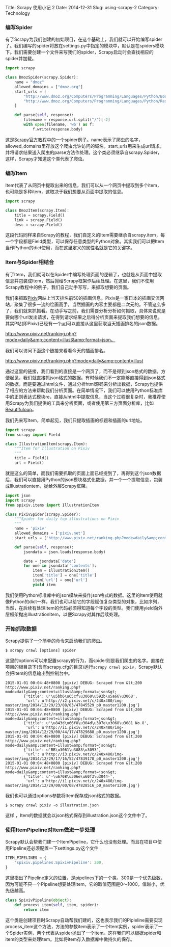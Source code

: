 Title: Scrapy 使用小记 2
Date: 2014-12-31
Slug: using-scrapy-2
Category: Technology


### 编写Spider

有了Scrapy为我们创建的初始项目，在这个基础上，我们就可以开始编写spider了。我们编写的spider将放在settings.py中指定的模块中，默认是在spiders模块下。我们需要创建一个文件来写我们的spider，Scrapy启动时会查找相应的spider并加载。

```python
import scrapy

class DmozSpider(scrapy.Spider):
    name = "dmoz"
    allowed_domains = ["dmoz.org"]
    start_urls = [
        "http://www.dmoz.org/Computers/Programming/Languages/Python/Books/",
        "http://www.dmoz.org/Computers/Programming/Languages/Python/Resources/"
    ]

    def parse(self, response):
        filename = response.url.split("/")[-2]
        with open(filename, 'wb') as f:
            f.write(response.body)
```

这是[Scrapy官方教程](http://doc.scrapy.org/en/latest/intro/tutorial.html)中的一个spider例子。name表示了爬虫的名字，allowed_domains里存放这个爬虫允许访问的域名，start_urls用来生成url请求，并将请求结果送入爬虫的parse方法作处理。这个类必须继承自scrapy.Spider，这样，Scrapy才知道这个类代表了爬虫。

### 编写Item

Item代表了从网页中提取出来的信息，我们可以从一个网页中提取到多个item，也可能是多种item，这取决于我们想要从页面中提取的信息。

```python
import scrapy

class DmozItem(scrapy.Item):
    title = scrapy.Field()
    link = scrapy.Field()
    desc = scrapy.Field()
```

这段代码同样来自Scrapy的教程，我们自定义的Item需要继承自scrapy.item，每一个字段都是Field类型，可以保存任意类型的Python对象。其实我们可以把Item当作Python的dict使用，而在这里定义的属性名就是它的关键字。

### Item与Spider相结合

有了Item，我们就可以在Spider中编写处理页面的逻辑了，也就是从页面中提取信息并包装成Item，然后抛给Scrapy框架作后续处理。在这里，我们不使用Scrapy教程中的例子，我们自己动手写写，来抓取想要的页面。

我们来抓取[Pixiv](http://www.pixiv.net/)网站上当天排名前50的插画信息。Pixiv是一家日本的插画交流网站，聚集了很多一流的绘画高手，当然插画的内容主要都是二次元的。不管这么多了，我们就来抓抓看。在动手写之前，我们需要分析分析如何抓取，具体来说就是要向哪个url发出请求，在得到请求结果之后得分析页面来提取我们想要的信息。其实P站(即Pixiv)已经有一个[url](http://www.pixiv.net/ranking.php?mode=daily&amp;content=illust&amp;format=json)可以直接从这里获取当天插画排名的json数据。

http://www.pixiv.net/ranking.php?mode=daily&amp;content=illust&amp;format=json。

我们可以访问下面这个链接来看看今天的插画排名。

http://www.pixiv.net/ranking.php?mode=daily&amp;content=illust

通过这里的链接，我们看到的直接是一个网页了，而不是得到json格式的数据。方便起见，我们就直接抓json格式的数据。有时候我们不一定能够直接得到json格式的数据，而是要通过html文件，通过分析html源码来分析出数据，Scrapy也提供了相应的方法来帮助我们分析页面。在简单情况下，我们可以使用Python标准库中的正则表达式模块re，直接从html中提取信息，当这个过程很复杂时，我推荐使用Scrapy为我们提供的工具来分析页面，或者使用第三方页面分析库，比如[Beautifuloup](http://www.crummy.com/software/BeautifulSoup/)。

我们先来写Item，简单起见，我们只提取插画的标题和插画的url地址。

```python
import scrapy
from scrapy import Field

class IllustrationItem(scrapy.Item):
    """Item for Illustration on Pixiv
    """
    title = Field()
    url = Field()
```

就是这么的简单，而我们需要抓取的页面上面已经提到了，再得到这个json数据后，我们可以直接用Python的json模块格式化数据，并一个一个提取信息，包装成Illustrationtem，抛给外层Scrapy框架。

```python
import json
import scrapy
from spixiv.items import IllustrationItem

class PixivSpider(scrapy.Spider):
    """Spider for daily top illustrations on Pixiv
    """
    name = 'pixiv'
    allowed_domains = ['pixiv.net']
    start_urls = ['http://www.pixiv.net/ranking.php?mode=daily&amp;content=illust&amp;format=json']

    def parse(self, response):
        jsondata = json.loads(response.body)

        date = jsondata['date']
        for one in jsondata['contents']:
            item = IllustrationItem()
            item['title'] = one['title']
            item['url'] = one['url']
            yield item
```

我们使用Python标准库中的json模块来操作json格式的数据。这里的Item使用就像Python的dict一样，我们也可以给它的字段赋值复杂类型的对象，比如序列，当然，在后续有处理Item的代码必须得知道每个字段的类型。我们使用yield向外层框架抛出IllustrationItem，以便Scrapy对其作后续处理。

### 开始抓取数据

Scrapy提供了一个简单的命令来启动我们的爬虫。

`$ scrapy crawl [options] spider`

这里的options可以来配置scrapy的行为，而spider则是我们爬虫的名字。直接在项目的根目录下(含有scrapy.cfg的目录)运行`scrapy crawl pixiv`，Scrapy默认会把Item的信息输出到控制台中。

```
2015-01-01 00:04:48+0800 [pixiv] DEBUG: Scraped from &lt;200 http://www.pixiv.net/ranking.php?mode=daily&amp;content=illust&amp;format=json&gt;
        {'title': u'\u5bb6\u65cf\u3068\u592b\u5a66\u3068',
         'url': u'http://i2.pixiv.net/c/240x480/img-master/img/2014/12/29/23/08/03/47845529_p0_master1200.jpg'}
2015-01-01 00:04:48+0800 [pixiv] DEBUG: Scraped from &lt;200 http://www.pixiv.net/ranking.php?mode=daily&amp;content=illust&amp;format=json&gt;
        {'title': u'\u843d\u66f8\u304d\u307e\u3068\u3081 No.8',
         'url': u'http://i1.pixiv.net/c/240x480/img-master/img/2014/12/29/00/44/17/47829688_p0_master1200.jpg'}
2015-01-01 00:04:48+0800 [pixiv] DEBUG: Scraped from &lt;200 http://www.pixiv.net/ranking.php?mode=daily&amp;content=illust&amp;format=json&gt;
        {'title': u'BB\u3061\u3083\u3093',
         'url': u'http://i3.pixiv.net/c/240x480/img-master/img/2014/12/29/17/16/52/47839178_p0_master1200.jpg'}
2015-01-01 00:04:48+0800 [pixiv] DEBUG: Scraped from &lt;200 http://www.pixiv.net/ranking.php?mode=daily&amp;content=illust&amp;format=json&gt;
        {'title': u'-\u6708\u306e\u60f3\u3044-',
         'url': u'http://i1.pixiv.net/c/240x480/img-master/img/2014/12/29/00/00/08/47828516_p0_master1200.jpg'}
```

我们也可以通过options参数将Item保存成json格式的数据。

`$ scrapy crawl pixiv -o illustration.json`

这样 ，Item的数据就会以json格式保存到illustration.json这个文件中了。

### 使用ItemPipeline对Item做进一步处理

Scrapy默认会帮我们建一个ItemPipeline，它什么也没有处理。而且在项目中使用Pipeline还必须配置一下settings.py这个文件

```python
ITEM_PIPELINES = {
    'spixiv.pipelines.SpixivPipeline': 300,
}
```

这里指出了Pipeline定义的位置，是pipelines下的一个类。300是一个优先级数，因为可能不只一个Pipeline想要处理Item，它的取值范围是0～1000，值越小，优先级越高。

```python
class SpixivPipeline(object):
    def process_item(self, item, spider):
        return item
```

这个类是创建项目时Scrapy自动帮我们建的，这也表示我们的Pipleline需要实现process_item这个方法，方法的参数item表示了一个Item实例，spider表示了一个Spider实例，两个代表从spider抛出了一个item。这样我们可以根据spider和item的类型来处理item。比如将item存入数据库中做持久的保存。
